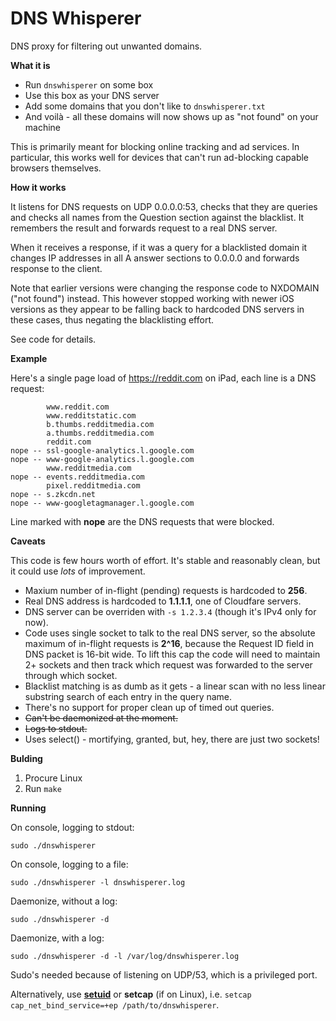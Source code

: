 # DNS Whisperer
DNS proxy for filtering out unwanted domains.

**What it is**

* Run `dnswhisperer` on some box
* Use this box as your DNS server
* Add some domains that you don't like to `dnswhisperer.txt`
* And voilà - all these domains will now shows up as "not found" on your machine

This is primarily meant for blocking online tracking and ad services.
In particular, this works well for devices that can't run ad-blocking capable browsers themselves.

**How it works**

It listens for DNS requests on UDP 0.0.0.0:53, checks that they are queries and checks all names from the Question section against the blacklist. It remembers the result and forwards request to a real DNS server.

When it receives a response, if it was a query for a blacklisted domain it changes IP addresses in all A answer sections to 0.0.0.0 and forwards response to the client.

Note that earlier versions were changing the response code to NXDOMAIN ("not found") instead. This however stopped working with newer iOS versions as they appear to be falling back to hardcoded DNS servers in these cases, thus negating the blacklisting effort.

See code for details.

**Example**

Here's a single page load of https://reddit.com on iPad, each line is a DNS request:

            www.reddit.com
            www.redditstatic.com
            b.thumbs.redditmedia.com
            a.thumbs.redditmedia.com
            reddit.com
    nope -- ssl-google-analytics.l.google.com
    nope -- www-google-analytics.l.google.com
            www.redditmedia.com
    nope -- events.redditmedia.com
            pixel.redditmedia.com
    nope -- s.zkcdn.net
    nope -- www-googletagmanager.l.google.com

Line marked with **nope** are the DNS requests that were blocked.

**Caveats**

This code is few hours worth of effort. It's stable and reasonably clean, but it could use *lots* of improvement.

* Maxium number of in-flight (pending) requests is hardcoded to **256**.
* Real DNS address is hardcoded to **1.1.1.1**, one of Cloudfare servers.
* DNS server can be overriden with `-s 1.2.3.4` (though it's IPv4 only for now).
* Code uses single socket to talk to the real DNS server, so the absolute maximum of in-flight requests is **2^16**, because the Request ID field in DNS packet is 16-bit wide. To lift this cap the code will need to maintain 2+ sockets and then track which request was forwarded to the server through which socket.
* Blacklist matching is as dumb as it gets - a linear scan with no less linear substring search of each entry in the query name.
* There's no support for proper clean up of timed out queries.
* ~~Can't be daemonized at the moment.~~
* ~~Logs to stdout.~~
* Uses select() - mortifying, granted, but, hey, there are just two sockets!

**Bulding**

1. Procure Linux
2. Run `make`

**Running**

On console, logging to stdout:

`sudo ./dnswhisperer`

On console, logging to a file:

`sudo ./dnswhisperer -l dnswhisperer.log`

Daemonize, without a log:

`sudo ./dnswhisperer -d`

Daemonize, with a log:

`sudo ./dnswhisperer -d -l /var/log/dnswhisperer.log `

Sudo's needed because of listening on UDP/53, which is a privileged port.

Alternatively, use **[setuid](https://en.wikipedia.org/wiki/Setuid)** or
**setcap** (if on Linux), i.e. `setcap cap_net_bind_service=+ep /path/to/dnswhisperer`.
